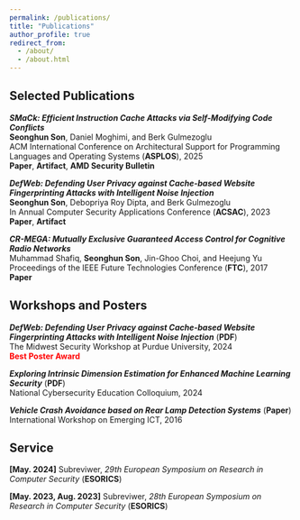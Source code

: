 ```yaml
---
permalink: /publications/
title: "Publications"
author_profile: true
redirect_from:
  - /about/
  - /about.html
---
```



Selected Publications
------
***SMaCk: Efficient Instruction Cache Attacks via Self-Modifying Code Conflicts***<br/>
**Seonghun Son**, Daniel Moghimi, and Berk Gulmezoglu<br/>
ACM International Conference on Architectural Support for Programming Languages and Operating Systems (**ASPLOS**), 2025 <br/>
<a href="https://arxiv.org/pdf/2502.05429" style="text-decoration: none;"><b>Paper</b></a>, <a href="https://github.com/hunie-son/SMaCk" style="text-decoration: none;"><b>Artifact</b></a>, 
<a href="https://www.amd.com/en/resources/product-security/bulletin/amd-sb-7024.html" style="text-decoration: none;"><b>AMD Security Bulletin</b></a>

***DefWeb: Defending User Privacy against Cache-based Website Fingerprinting Attacks with Intelligent Noise Injection***<br/>
**Seonghun Son**, Debopriya Roy Dipta, and Berk Gulmezoglu<br/>
In Annual Computer Security Applications Conference (**ACSAC**), 2023 <br/>
<a href="https://dl.acm.org/doi/pdf/10.1145/3627106.3627191" style="text-decoration: none;"><b>Paper</b></a>, <a href="https://github.com/hunie-son/DefWeb" style="text-decoration: none;"><b>Artifact</b></a>

***CR-MEGA: Mutually Exclusive Guaranteed Access Control for Cognitive Radio Networks***<br/>
Muhammad Shafiq, **Seonghun Son**, Jin-Ghoo Choi, and Heejung Yu<br/>
Proceedings of the IEEE Future Technologies Conference (**FTC**), 2017 <br/>
<a href="
https://saiconference.com/Downloads/FTC2017/Proceedings/10_Paper_452-CR-MEGA_Mutually_Exclusive_Guaranteed_Access.pdf" style="text-decoration: none;"><b>Paper</b></a>

Workshops and Posters
------
***DefWeb: Defending User Privacy against Cache-based Website Fingerprinting Attacks with Intelligent Noise Injection*** (<a href="/files/MSW_Seonghun.pdf" target="_blank" style="text-decoration: none;"><b>PDF</b></a>)<br/>
The Midwest Security Workshop at Purdue University, 2024 <br/> 
<span style="color: red;">**Best Poster Award**</span>

***Exploring Intrinsic Dimension Estimation for Enhanced Machine Learning Security*** (<a href="/files/DETool_Seonghun.pdf" target="_blank" style="text-decoration: none;"><b>PDF</b></a>)<br/>
National Cybersecurity Education Colloquium, 2024 <br/> 

***Vehicle Crash Avoidance based on Rear Lamp Detection Systems*** (<a href="
http://www.spcom.ecei.tohoku.ac.jp/JCK-WS2016/papers/16-8.pdf" style="text-decoration: none;"><b>Paper</b></a>)<br/>
International Workshop on Emerging ICT, 2016 <br/> 


Service
------
**[May. 2024]** Subreviwer, *29th European Symposium on Research in Computer Security* (**ESORICS**)

**[May. 2023, Aug. 2023]** Subreviwer, *28th European Symposium on Research in Computer Security* (**ESORICS**)

<!-- 

**2025** <br/>
**2023** <br/>
**2017** <br/>


* Ph.D in Version Control Theory, GitHub University, 2018 (expected)
* M.S. in Jekyll, GitHub University, 2014
* B.S. in GitHub, GitHub University, 2012 
Machine Learning Security
------
* Spring 2024: Academic Pages Collaborator
  * GitHub University
  * Duties includes: Updates and improvements to template
  * Supervisor: The Users

* Fall 2015: Research Assistant
  * GitHub University
  * Duties included: Merging pull requests
  * Supervisor: Professor Hub

* Summer 2015: Research Assistant
  * GitHub University
  * Duties included: Tagging issues
  * Supervisor: Professor Git
  
Skills
======
* Skill 1
* Skill 2
  * Sub-skill 2.1
  * Sub-skill 2.2
  * Sub-skill 2.3
* Skill 3

Publications
======
  <ul>{% for post in site.publications reversed %}
    {% include archive-single-cv.html %}
  {% endfor %}</ul>
  
Talks
======
  <ul>{% for post in site.talks reversed %}
    {% include archive-single-talk-cv.html  %}
  {% endfor %}</ul>
  
Teaching
======
  <ul>{% for post in site.teaching reversed %}
    {% include archive-single-cv.html %}
  {% endfor %}</ul>
  
Service and leadership
======
* Currently signed in to 43 different slack teams
-->
